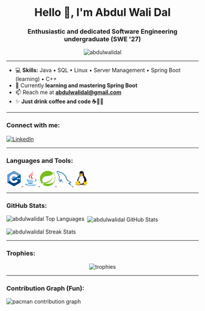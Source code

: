 <h1 align="center">Hello 👋, I'm Abdul Wali Dal</h1>
<h3 align="center">Enthusiastic and dedicated Software Engineering undergraduate (SWE '27)</h3>

<p align="center">
  <img src="https://komarev.com/ghpvc/?username=abdulwalidal&label=Profile%20views&color=0e75b6&style=flat" alt="abdulwalidal" />
</p>

---

- 💻 **Skills:** Java • SQL • Linux • Server Management • Spring Boot (learning) • C++  
- 🌱 Currently **learning and mastering Spring Boot**  
- 📫 Reach me at **abdulwalidal@gmail.com**  
- ✨ **Just drink coffee and code ☕👨‍💻**

---

<h3 align="left">Connect with me:</h3>
<p align="left">
  <a href="https://www.linkedin.com/in/abdul-wali-dal-9653b6288/" target="blank">
    <img align="center" src="https://raw.githubusercontent.com/rahuldkjain/github-profile-readme-generator/master/src/images/icons/Social/linked-in-alt.svg" alt="LinkedIn" height="30" width="40" />
  </a>
</p>

---

<h3 align="left">Languages and Tools:</h3>
<p align="left">
  <a href="https://www.w3schools.com/cpp/" target="_blank" rel="noreferrer"> 
    <img src="https://raw.githubusercontent.com/devicons/devicon/master/icons/cplusplus/cplusplus-original.svg" alt="C++" width="40" height="40"/> 
  </a>
  <a href="https://www.java.com" target="_blank" rel="noreferrer"> 
    <img src="https://raw.githubusercontent.com/devicons/devicon/master/icons/java/java-original.svg" alt="Java" width="40" height="40"/> 
  </a>
  <a href="https://spring.io/projects/spring-boot" target="_blank" rel="noreferrer"> 
    <img src="https://raw.githubusercontent.com/devicons/devicon/master/icons/spring/spring-original.svg" alt="Spring Boot" width="40" height="40"/> 
  </a>
  <a href="https://www.mysql.com/" target="_blank" rel="noreferrer"> 
    <img src="https://raw.githubusercontent.com/devicons/devicon/master/icons/mysql/mysql-original.svg" alt="MySQL" width="40" height="40"/> 
  </a>
  <a href="https://www.linux.org/" target="_blank" rel="noreferrer"> 
    <img src="https://raw.githubusercontent.com/devicons/devicon/master/icons/linux/linux-original.svg" alt="Linux" width="40" height="40"/> 
  </a>
</p>

---

<h3 align="left">GitHub Stats:</h3>
<p>
  <img align="left" src="https://github-readme-stats.vercel.app/api/top-langs?username=abdulwalidal&show_icons=true&locale=en&layout=compact" alt="abdulwalidal Top Languages" />
</p>
<p>&nbsp;
  <img align="center" src="https://github-readme-stats.vercel.app/api?username=abdulwalidal&show_icons=true&locale=en" alt="abdulwalidal GitHub Stats" />
</p>
<p>
  <img align="center" src="https://github-readme-streak-stats.herokuapp.com/?user=abdulwalidal&theme=dracula" alt="abdulwalidal Streak Stats" />
</p>

---

<h3 align="left">Trophies:</h3>
<p align="center">
  <img src="https://github-profile-trophy.vercel.app?username=abdulwalidal&theme=dracula&margin-w=8&margin-h=8&no-bg=false&no-frame=false" alt="trophies" />
</p>

---

<h3 align="left">Contribution Graph (Fun):</h3>
<picture>
  <source media="(prefers-color-scheme: dark)" srcset="https://raw.githubusercontent.com/abdulwalidal/abdulwalidal/output/pacman-contribution-graph-dark.svg">
  <source media="(prefers-color-scheme: light)" srcset="https://raw.githubusercontent.com/abdulwalidal/abdulwalidal/output/pacman-contribution-graph.svg">
  <img alt="pacman contribution graph" src="https://raw.githubusercontent.com/abdulwalidal/abdulwalidal/output/pacman-contribution-graph.svg">
</picture>
